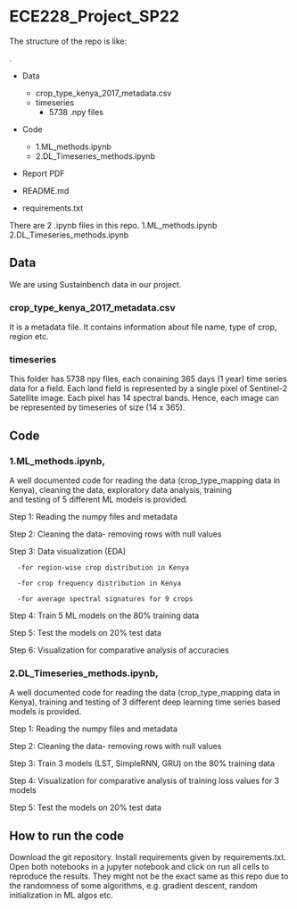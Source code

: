 # ECE228_Project_SP22

The structure of the repo is like:

.
 * Data
   * crop_type_kenya_2017_metadata.csv
   * timeseries
       * 5738 .npy files
 
 * Code
   * 1.ML_methods.ipynb
   * 2.DL_Timeseries_methods.ipynb
 * Report PDF
 * README.md
 * requirements.txt
 

There are 2 .ipynb files in this repo.
1.ML_methods.ipynb
2.DL_Timeseries_methods.ipynb

## Data
We are using Sustainbench data in our project.
### crop_type_kenya_2017_metadata.csv
It is a metadata file. It contains information about file name,	type of crop, region etc.

### timeseries
This folder has 5738 npy files, each conaining 365 days (1 year) time series data for a field. Each land field is represented by a single
pixel of Sentinel-2 Satellite image. Each pixel has 14 spectral bands. Hence, each image can be represented by timeseries of size (14 x 365).


## Code
### 1.ML_methods.ipynb, 

A well documented code for reading the data (crop_type_mapping data in Kenya), cleaning the data, exploratory data analysis, training \
and testing of 5 different ML models is provided. 

Step 1: Reading the numpy files and metadata

Step 2: Cleaning the data- removing rows with null values

Step 3: Data visualization (EDA) 

      -for region-wise crop distribution in Kenya

      -for crop frequency distribution in Kenya

      -for average spectral signatures for 9 crops
        
Step 4: Train 5 ML models on the 80% training data

Step 5: Test the models on 20% test data

Step 6: Visualization for comparative analysis of accuracies

### 2.DL_Timeseries_methods.ipynb, 

A well documented code for reading the data (crop_type_mapping data in Kenya), training and testing of 3 different deep learning time series
based models is provided.

Step 1: Reading the numpy files and metadata

Step 2: Cleaning the data- removing rows with null values
        
Step 3: Train 3 models (LST, SimpleRNN, GRU) on the 80% training data

Step 4: Visualization for comparative analysis of training loss values for 3 models

Step 5: Test the models on 20% test data

## How to run the code
Download the git repository. Install requirements given by requirements.txt. Open both notebooks in a jupyter notebook and click on run all cells to reproduce the results. They might not be the exact same as this repo due to the randomness of some algorithms, e.g. gradient descent, random initialization in ML algos etc.

